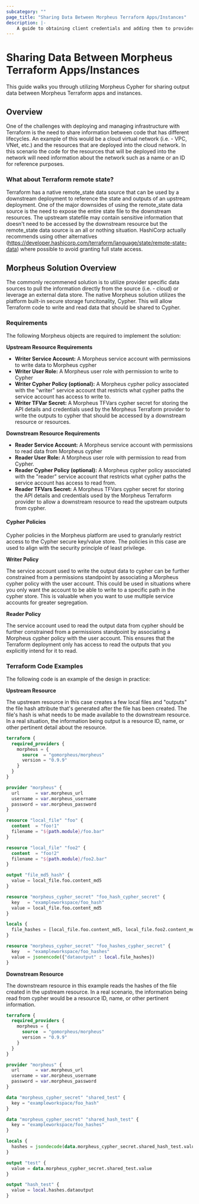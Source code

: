 ```yaml
---
subcategory: ""
page_title: "Sharing Data Between Morpheus Terraform Apps/Instances"
description: |-
    A guide to obtaining client credentials and adding them to provider configuration.
---
```


# Sharing Data Between Morpheus Terraform Apps/Instances

This guide walks you through utilizing Morpheus Cypher for sharing output data between Morpheus Terraform apps and instances.

## Overview

One of the challenges with deploying and managing infrastructure with Terraform
is the need to share information between code that has different lifecycles. An
example of this would be a cloud virtual network (i.e. - VPC, VNet, etc.) and the resources 
that are deployed into the cloud network. In this scenario the code for the resources
that will be deployed into the network will need information about the network such as
a name or an ID for reference purposes.

### What about Terraform remote state?

Terraform has a native remote_state data source that can be used by a downstream
deployment to reference the state and outputs of an upstream deployment. One of the major downsides 
of using the remote_state data source is the need to expose the entire state file to the downstream resources. 
The upstream statefile may contain sensitive information that doesn't need to be accessed by the downstream resource 
but the remote_state data source is an all or nothing situation. HashiCorp actually recommends using other alternatives 
(https://developer.hashicorp.com/terraform/language/state/remote-state-data) where possible to avoid granting full state access. 

## Morpheus Solution Overview

The commonly recommened solution is to utilize provider specific data sources to pull the information directly
from the source (i.e. - cloud) or leverage an external data store. The native Morpheus solution utilizes the platform
built-in secure storage funcitonality, Cypher. This will allow Terraform code to write and read data that should be shared
to Cypher. 

### Requirements

The following Morpheus objects are required to implement the solution:

**Upstream Resource Requirements**

* **Writer Service Account:** A Morpheus service account with permissions to write data to Morpheus cypher
* **Writer User Role:** A Morpheus user role with permission to write to Cypher
* **Writer Cypher Policy (optional):** A Morpheus cypher policy associated with the "writer" service account that restricts what cypher paths the service account has access to write to. 
* **Writer TFVar Secret:** A Morpheus TFVars cypher secret for storing the API details and credentials used by the Morpheus Terraform provider to write the outputs to cypher that should be accessed by a downstream resource or resources.

**Downstream Resource Requirements**

* **Reader Service Account:** A Morpheus service account with permissions to read data from Morpheus cypher
* **Reader User Role:** A Morpheus user role with permission to read from Cypher.
* **Reader Cypher Policy (optional):** A Morpheus cypher policy associated with the "reader" service account that restricts what cypher paths the service account has access to read from. 
* **Reader TFVars Secret:** A Morpheus TFVars cypher secret for storing the API details and credentials used by the Morpheus Terraform provider to allow a downstream resource to read the upstream outputs from cypher.

#### Cypher Policies

Cypher policies in the Morpheus platform are used to granularly restrict access to the 
Cypher secure key/value store. The policies in this case are used to align with the security
principle of least privilege.

**Writer Policy**

The service account used to write the output data to cypher can be further 
constrained from a permissions standpoint by associating a Morpheus cypher policy
with the user account. This could be used in situations where you only want the account
to be able to write to a specific path in the cypher store. This is valuable
when you want to use multiple service accounts for greater segregation.

**Reader Policy**

The service account used to read the output data from cypher should be further
constrained from a permissions standpoint by associating a Morpheus cypher policy
with the user account. This ensures that the Terraform deployment only has access to
read the outputs that you explicitly intend for it to read.

### Terraform Code Examples

The following code is an example of the design in practice:

**Upstream Resource**

The upstream resource in this case creates a few local files and "outputs" the file hash attribute that's generated after the file has been created.
The file's hash is what needs to be made available to the downstream resource. In a real situation, the information being output is a resource ID, name, or other pertinent detail about the resource.

```terraform
terraform {
  required_providers {
    morpheus = {
      source  = "gomorpheus/morpheus"
      version = "0.9.9"
    }
  }
}

provider "morpheus" {
  url      = var.morpheus_url
  username = var.morpheus_username
  password = var.morpheus_password
}

resource "local_file" "foo" {
  content  = "foo!1"
  filename = "${path.module}/foo.bar"
}

resource "local_file" "foo2" {
  content  = "foo!2"
  filename = "${path.module}/foo2.bar"
}

output "file_md5_hash" {
  value = local_file.foo.content_md5
}

resource "morpheus_cypher_secret" "foo_hash_cypher_secret" {
  key   = "exampleworkspace/foo_hash"
  value = local_file.foo.content_md5
}

locals {
  file_hashes = [local_file.foo.content_md5, local_file.foo2.content_md5]
}

resource "morpheus_cypher_secret" "foo_hashes_cypher_secret" {
  key   = "exampleworkspace/foo_hashes"
  value = jsonencode({"dataoutput" : local.file_hashes})
}
```

**Downstream Resource**

The downstream resource in this example reads the hashes of the file created in the upstream resource.
In a real scenario, the information being read from cypher would be a resource ID, name, or other pertinent information.

```terraform
terraform {
  required_providers {
    morpheus = {
      source  = "gomorpheus/morpheus"
      version = "0.9.9"
    }
  }
}

provider "morpheus" {
  url      = var.morpheus_url
  username = var.morpheus_username
  password = var.morpheus_password
}

data "morpheus_cypher_secret" "shared_test" {
  key = "exampleworkspace/foo_hash"
}

data "morpheus_cypher_secret" "shared_hash_test" {
  key = "exampleworkspace/foo_hashes"
}

locals {
  hashes = jsondecode(data.morpheus_cypher_secret.shared_hash_test.value)
}

output "test" {
  value = data.morpheus_cypher_secret.shared_test.value
}

output "hash_test" {
  value = local.hashes.dataoutput
}
```
